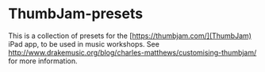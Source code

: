 # ThumbJam-presets
This is a collection of presets for the [https://thumbjam.com/](ThumbJam) iPad app, to be used in music workshops. See <http://www.drakemusic.org/blog/charles-matthews/customising-thumbjam/> for more information.
